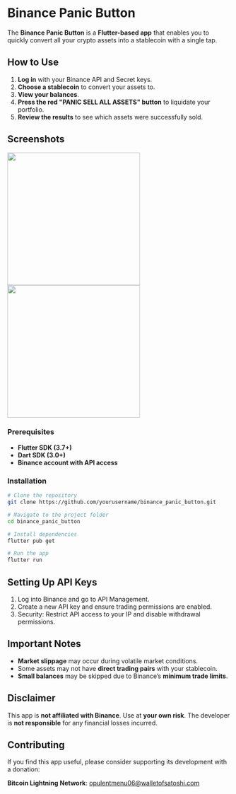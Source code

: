 # Binance Panic Button

The **Binance Panic Button** is a **Flutter-based app** that enables you to quickly convert all your crypto assets into a stablecoin with a single tap.

## How to Use

1. **Log in** with your Binance API and Secret keys.
2. **Choose a stablecoin** to convert your assets to.
3. **View your balances**.
4. **Press the red "PANIC SELL ALL ASSETS" button** to liquidate your portfolio.
5. **Review the results** to see which assets were successfully sold.
   
## Screenshots

<img src="https://github.com/user-attachments/assets/627eda31-52dc-44dd-b00f-ab023702a281" width="300">
<img src="https://github.com/user-attachments/assets/eb770e6d-ca34-4b25-9514-69c8d3faabd7" width="300">

### Prerequisites

- **Flutter SDK (3.7+)**
- **Dart SDK (3.0+)**
- **Binance account with API access**

### Installation

```sh
# Clone the repository
git clone https://github.com/yourusername/binance_panic_button.git

# Navigate to the project folder
cd binance_panic_button

# Install dependencies
flutter pub get

# Run the app
flutter run
```

## Setting Up API Keys

1. Log into Binance and go to API Management.
2. Create a new API key and ensure trading permissions are enabled.
3. Security: Restrict API access to your IP and disable withdrawal permissions.
   
## Important Notes

- **Market slippage** may occur during volatile market conditions.
- Some assets may not have **direct trading pairs** with your stablecoin.
- **Small balances** may be skipped due to Binance’s **minimum trade limits**.

## Disclaimer

This app is **not affiliated with Binance**. Use at **your own risk**. The developer is **not responsible** for any financial losses incurred.

## Contributing

If you find this app useful, please consider supporting its development with a donation:

**Bitcoin Lightning Network**: opulentmenu06@walletofsatoshi.com



